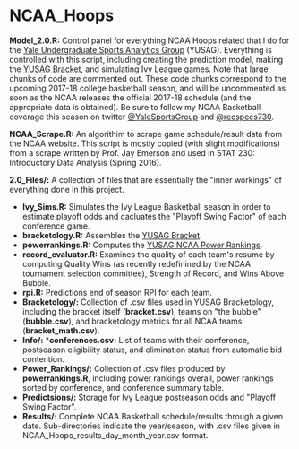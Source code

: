 # NCAA_Hoops
__Model_2.0.R:__ Control panel for everything NCAA Hoops related that I do for the [Yale Undergraduate Sports Analytics Group](http://sports.sites.yale.edu) (YUSAG). Everything is controlled with this script, including creating the prediction model, making the [YUSAG Bracket](http://sports.sites.yale.edu/yusag-bracketology), and simulating Ivy League games. Note that large chunks of code are commented out. These code chunks correspond to the upcoming 2017-18 college basketball season, and will be uncommented as soon as the NCAA releases the official 2017-18 schedule (and the appropriate data is obtained). Be sure to follow my NCAA Basketball coverage this season on twitter [@YaleSportsGroup](https://twitter.com/YaleSportsGroup) and [@recspecs730](https://twitter.com/recspecs730).

__NCAA_Scrape.R:__ An algorithim to scrape game schedule/result data from the NCAA website. This script is mostly copied (with slight modifications) from a scrape written by Prof. Jay Emerson and used in STAT 230: Introductory Data Analysis (Spring 2016).

__2.0_Files/:__ A collection of files that are essentially the "inner workings" of everything done in this project.
* __Ivy_Sims.R:__ Simulates the Ivy League Basketball season in order to estimate playoff odds and cacluates the "Playoff Swing Factor" of each conference game.
* __bracketology.R:__ Assembles the [YUSAG Bracket](http://sports.sites.yale.edu/yusag-bracketology).
* __powerrankings.R:__ Computes the [YUSAG NCAA Power Rankings](http://sports.sites.yale.edu/ncaa-power-rankings).
* __record_evaluator.R:__ Examines the quality of each team's resume by computing Quality Wins (as recently redefinined by the NCAA tournament selection committee), Strength of Record, and Wins Above Bubble.
* __rpi.R:__ Predictions end of season RPI for each team.
* __Bracketology/:__ Collection of .csv files used in YUSAG Bracketology, including the bracket itself (__bracket.csv__), teams on "the bubble" (__bubble.csv__), and bracketology metrics for all NCAA teams (__bracket_math.csv__).
* __Info/:__ 
  *__conferences.csv:__ List of teams with their conference, postseason eligibility status, and elimination status from automatic bid contention.
* __Power_Rankings/:__ Collection of .csv files produced by __powerrankings.R__, including power rankings overall, power rankings sorted by conference, and conference summary table.
* __Predictsions/:__ Storage for Ivy League postseason odds and "Playoff Swing Factor".
* __Results/:__ Complete NCAA Basketball schedule/results through a given date. Sub-directories indicate the year/season, with .csv files given in NCAA_Hoops_results_day_month_year.csv format.





